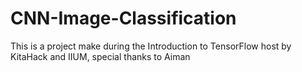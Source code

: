 # CNN-Image-Classification
This is a project make during the Introduction to TensorFlow host by KitaHack and IIUM, special thanks to Aiman
